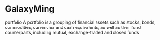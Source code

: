 # GalaxyMing
 portfolio
A portfolio is a grouping of financial assets such as stocks, bonds, commodities, currencies and cash equivalents, as well as their fund counterparts, including mutual, exchange-traded and closed funds
